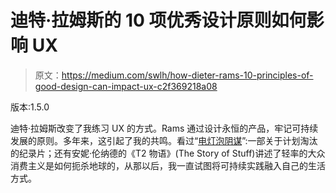 # 迪特·拉姆斯的 10 项优秀设计原则如何影响 UX

> 原文：<https://medium.com/swlh/how-dieter-rams-10-principles-of-good-design-can-impact-ux-c2f369218a08>

版本:1.5.0

迪特·拉姆斯改变了我练习 UX 的方式。Rams 通过设计永恒的产品，牢记可持续发展的原则。多年来，这引起了我的共鸣。看过“[电灯泡阴谋](https://www.youtube.com/watch?v=ZKLip7Q_Y0s)”:一部关于计划淘汰的纪录片；还有安妮·伦纳德的《T2 物语》(The Story of Stuff)讲述了轻率的大众消费主义是如何扼杀地球的，从那以后，我一直试图将可持续实践融入自己的生活方式。